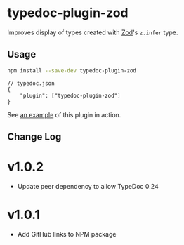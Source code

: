 # typedoc-plugin-zod

Improves display of types created with [Zod](https://github.com/colinhacks/zod)'s `z.infer` type.

## Usage

```bash
npm install --save-dev typedoc-plugin-zod
```

```jsonc
// typedoc.json
{
    "plugin": ["typedoc-plugin-zod"]
}
```

See [an example](https://gerritbirkeland.com/typedoc-plugin-zod/types/Abc.html) of this plugin in action.

## Change Log

# v1.0.2

-   Update peer dependency to allow TypeDoc 0.24

# v1.0.1

-   Add GitHub links to NPM package
